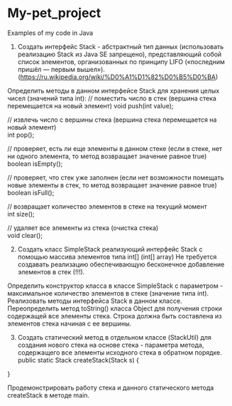 # My-pet_project
Examples of my code in Java

1) Создать интерфейс Stack - абстрактный тип данных (использовать реализацию Stack из Java SE запрещено), 
представляющий собой список элементов, организованных по принципу LIFO («последним пришёл — первым вышел»). 
(https://ru.wikipedia.org/wiki/%D0%A1%D1%82%D0%B5%D0%BA)

Определить методы в данном интерфейсе Stack  для хранения целых чисел (значений типа int):
// поместить число в стек        (вершина стека перемещается на новый элемент)
void push(int value);   

// извлечь число с вершины стека (вершина стека перемещается на новый элемент)      
int pop();    

// проверяет, есть ли еще элементы в данном стеке 
(если в стеке,  нет ни одного элемента, то метод возвращает значение равное true)               
boolean isEmpty();          
  
// проверяет, что стек уже заполнен (если нет возможности помещать новые элементы в стек, то метод возвращает значение равное true)
boolean isFull();      

// возвращает количество элементов в стеке на текущий момент            
int size();        
 
// удаляет все элементы из стека (очистка стека)                    
void clear();                          


2) Создать класс SimpleStack реализующий интерфейс Stack с помощью массива элементов типа int[] (int[] array)
Не требуется создавать реализацию обеспечивающую бесконечное добавление элементов в стек (!!!).

Определить конструктор класса в классе SimpleStack  с параметром - максимальное количество элементов в стеке (значение типа int).
Реализовать методы интерфейса Stack в данном классе.
Переопределить метод toString() класса Object для получения строки содержащей все элементы стека.
Строка должна быть составлена из элементов стека начиная с ее вершины. 

3) Создать статический метод в отдельном классе (StackUtil) для создания нового стека на основе стека - параметра метода, 
содержащего все элементы исходного стека в обратном порядке. 
public static Stack createStack(Stack s) {

}

Продемонстрировать работу стека и данного статического метода createStack в методе main.  
